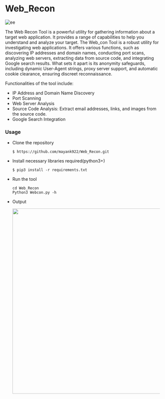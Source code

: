 # Web_Recon
![ee](https://github.com/mayank922/Web_Recon/assets/60442308/309f0c1f-97dc-4b94-b833-5507a593acf0)

The Web Recon Tool is a powerful utility for gathering information about a target web application. It provides a range of capabilities to help you understand and analyze your target. The Web_con Tool is a robust utility for investigating web applications. It offers various functions, such as discovering IP addresses and domain names, conducting port scans, analyzing web servers, extracting data from source code, and integrating Google search results. What sets it apart is its anonymity safeguards, including dynamic User-Agent strings, proxy server support, and automatic cookie clearance, ensuring discreet reconnaissance.

Functionalities of the tool include:
- IP Address and Domain Name Discovery
- Port Scanning
- Web Server Analysis
- Source Code Analysis: Extract email addresses, links, and images from the source code.
- Google Search Integration

### Usage

- Clone the repository
  
      $ https://github.com/mayank922/Web_Recon.git

- Install necessary libraries required(python3+)
  
      $ pip3 install -r requirements.txt
- Run the tool

      cd Web_Recon
      Python3 Webcon.py -h

- Output

     <img src="https://github.com/mayank922/Web_Recon/assets/60442308/569f7617-d868-4d06-a71b-428ad4743354" width ="600">

     
